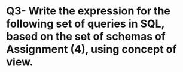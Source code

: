 # Q3- Write the expression for the following set of queries in SQL, based on the set of schemas of Assignment (4), using concept of view.
